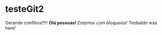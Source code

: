 # testeGit2

Gerando conflitos!!!!!
<b>Olá pessoas!</b>
<i>Estamos com bloqueios!</i>
Teobaldo was here!
